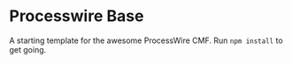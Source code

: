# Processwire Base 

A starting template for the awesome ProcessWire CMF. Run `npm install` to get going.
